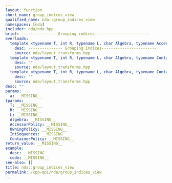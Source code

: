 ```yaml
---
layout: function
short_name: group_indices_view
qualified_name: nda::group_indices_view
namespaces: [nda]
includer: nda/nda.hpp
brief: --------------- Grouping indices------------------------
overloads:
  template <typename T, int R, typename L, char Algebra, typename AccessorPolicy, typename OwningPolicy, typename IntSequences> auto group_indices_view(basic_array_view<T, R, L, Algebra, AccessorPolicy, OwningPolicy> a, IntSequences... ):
    desc: --------------- Grouping indices------------------------
    source: nda/layout_transforms.hpp
  template <typename T, int R, typename L, char Algebra, typename ContainerPolicy, typename IntSequences> auto group_indices_view(const basic_array<T, R, L, Algebra, ContainerPolicy> & a, IntSequences... ):
    desc: ""
    source: nda/layout_transforms.hpp
  template <typename T, int R, typename L, char Algebra, typename ContainerPolicy, typename IntSequences> auto group_indices_view(basic_array<T, R, L, Algebra, ContainerPolicy> & a, IntSequences... ):
    desc: ""
    source: nda/layout_transforms.hpp
desc: ""
params:
  a: __MISSING__
tparams:
  T: __MISSING__
  R: __MISSING__
  L: __MISSING__
  Algebra: __MISSING__
  AccessorPolicy: __MISSING__
  OwningPolicy: __MISSING__
  IntSequences: __MISSING__
  ContainerPolicy: __MISSING__
return_value: __MISSING__
example:
  desc: __MISSING__
  code: __MISSING__
see-also: []
title: nda::group_indices_view
permalink: /cpp-api/nda/group_indices_view
...
```


